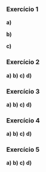 ### Exercício 1
**a)**

**b)**

**c)**

### Exercício 2
**a)**
**b)**
**c)**
**d)**

### Exercício 3
**a)**
**b)**
**c)**
**d)**

### Exercício 4
**a)**
**b)**
**c)**
**d)**

### Exercício 5
**a)**
**b)**
**c)**
**d)**